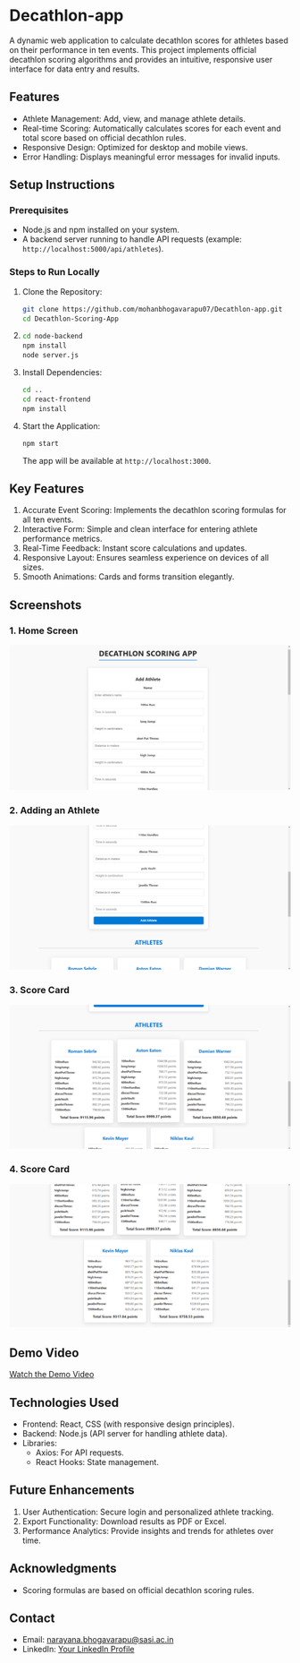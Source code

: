 # Decathlon-app
A dynamic web application to calculate decathlon scores for athletes based on their performance in ten events. This project implements official decathlon scoring algorithms and provides an intuitive, responsive user interface for data entry and results.


## Features
- Athlete Management: Add, view, and manage athlete details.
- Real-time Scoring: Automatically calculates scores for each event and total score based on official decathlon rules.
- Responsive Design: Optimized for desktop and mobile views.
- Error Handling: Displays meaningful error messages for invalid inputs.


## Setup Instructions

### Prerequisites
- Node.js and npm installed on your system.
- A backend server running to handle API requests (example: `http://localhost:5000/api/athletes`).

### Steps to Run Locally
1. Clone the Repository:
   ```bash
   git clone https://github.com/mohanbhogavarapu07/Decathlon-app.git
   cd Decathlon-Scoring-App
   ```
2. ```bash
   cd node-backend
   npm install
   node server.js
   ```

3. Install Dependencies:
   ```bash
   cd ..
   cd react-frontend
   npm install
   ```

3. Start the Application:
   ```bash
   npm start
   ```
   The app will be available at `http://localhost:3000`.

## Key Features
1. Accurate Event Scoring: Implements the decathlon scoring formulas for all ten events.
2. Interactive Form: Simple and clean interface for entering athlete performance metrics.
3. Real-Time Feedback: Instant score calculations and updates.
4. Responsive Layout: Ensures seamless experience on devices of all sizes.
5. Smooth Animations: Cards and forms transition elegantly.


## Screenshots

### 1. Home Screen
![Home Screen](ss1.png)

### 2. Adding an Athlete
![Add Athlete Form](ss2.png)

### 3. Score Card
![Score Card](ss3.png)

### 4. Score Card
![Score Card](ss4.png)

## Demo Video

[Watch the Demo Video](https://vimeo.com/1054951670/68c48bd1c0?share=copy)

## Technologies Used
- Frontend: React, CSS (with responsive design principles).
- Backend: Node.js (API server for handling athlete data).
- Libraries:
  - Axios: For API requests.
  - React Hooks: State management.


## Future Enhancements
1. User Authentication: Secure login and personalized athlete tracking.
2. Export Functionality: Download results as PDF or Excel.
3. Performance Analytics: Provide insights and trends for athletes over time.


## Acknowledgments
- Scoring formulas are based on official decathlon scoring rules.

## Contact
- Email: narayana.bhogavarapu@sasi.ac.in
- LinkedIn: [Your LinkedIn Profile](www.linkedin.com/in/mohan-bhogavarapu)

